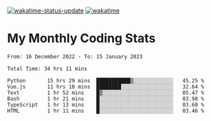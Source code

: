 [![wakatime-status-update](https://github.com/noopurphalak/noopurphalak/workflows/wakatime-status-update/badge.svg)](https://github.com/noopurphalak/noopurphalak/actions/workflows/main.yml)
[![wakatime](https://wakatime.com/badge/user/80ace140-ef40-4fdd-b8ed-f3be3d2e1aea.svg)](https://wakatime.com/@80ace140-ef40-4fdd-b8ed-f3be3d2e1aea)

# My Monthly Coding Stats

<!--START_SECTION:waka-->

```text
From: 16 December 2022 - To: 15 January 2023

Total Time: 34 hrs 11 mins

Python       15 hrs 29 mins  ███████████▒░░░░░░░░░░░░░   45.25 %
Vue.js       11 hrs 10 mins  ████████░░░░░░░░░░░░░░░░░   32.64 %
Text         1 hr 52 mins    █▒░░░░░░░░░░░░░░░░░░░░░░░   05.47 %
Bash         1 hr 21 mins    █░░░░░░░░░░░░░░░░░░░░░░░░   03.98 %
TypeScript   1 hr 13 mins    █░░░░░░░░░░░░░░░░░░░░░░░░   03.60 %
HTML         1 hr 11 mins    █░░░░░░░░░░░░░░░░░░░░░░░░   03.46 %
```

<!--END_SECTION:waka-->
